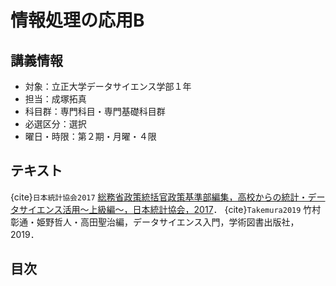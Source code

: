# 情報処理の応用B

## 講義情報

- 対象：立正大学データサイエンス学部１年
- 担当：成塚拓真
- 科目群：専門科目・専門基礎科目群
- 必選区分：選択
- 曜日・時限：第２期・月曜・４限

## テキスト

{cite}`日本統計協会2017` [総務省政策統括官政策基準部編集，高校からの統計・データサイエンス活用～上級編～，日本統計協会，2017](https://www.soumu.go.jp/main_content/000607858.pdf)．
{cite}`Takemura2019` 竹村彰通・姫野哲人・高田聖治編，データサイエンス入門，学術図書出版社，2019．

## 目次

```{tableofcontents}
```
